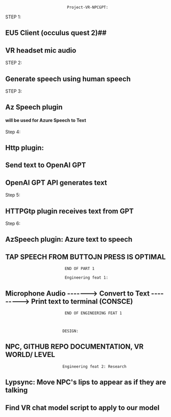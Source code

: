                                Project-VR-NPCGPT:
STEP 1:
## EU5 Client (occulus quest 2)##
##  VR headset mic audio ## 
STEP 2: 
## Generate speech using human speech ##
STEP 3: 
## Az Speech plugin ##
#### will be used for Azure Speech to Text ####
Step 4: 
## Http plugin: ##
## Send text to OpenAI GPT ##
## OpenAI GPT API generates text ##
Step 5: 
## HTTPGtp plugin receives text from GPT ##
Step 6: 
## AzSpeech plugin: Azure text to speech ##
## TAP SPEECH FROM BUTTOJN PRESS IS OPTIMAL ##


                              END OF PART 1
 
                              Engineering feat 1:
## Microphone Audio -------> Convert to Text ---------> Print text to terminal (CONSCE) ##

                              END OF ENGINEERING FEAT 1
                             
                             
                             
                             DESIGN: 
## NPC, GITHUB REPO DOCUMENTATION, VR WORLD/ LEVEL ##

                               
                               
                             
                             Engineering feat 2: Research
                             
## Lypsync: Move NPC's lips to appear as if they are talking ##
## Find VR chat model script to apply to our model ## 
                             
                               



